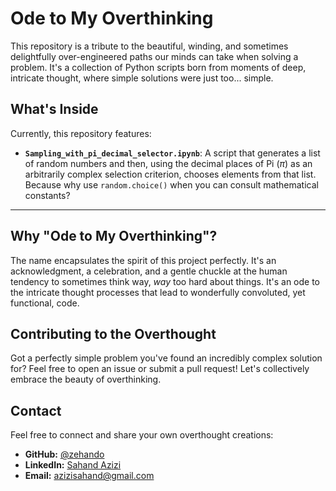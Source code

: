 # Ode to My Overthinking

This repository is a tribute to the beautiful, winding, and sometimes delightfully over-engineered paths our minds can take when solving a problem. It's a collection of Python scripts born from moments of deep, intricate thought, where simple solutions were just too... simple.

## What's Inside

Currently, this repository features:

* **`Sampling_with_pi_decimal_selector.ipynb`**: A script that generates a list of random numbers and then, using the decimal places of Pi ($\pi$) as an arbitrarily complex selection criterion, chooses elements from that list. Because why use `random.choice()` when you can consult mathematical constants?

---

## Why "Ode to My Overthinking"?

The name encapsulates the spirit of this project perfectly. It's an acknowledgment, a celebration, and a gentle chuckle at the human tendency to sometimes think way, *way* too hard about things. It's an ode to the intricate thought processes that lead to wonderfully convoluted, yet functional, code.

## Contributing to the Overthought

Got a perfectly simple problem you've found an incredibly complex solution for? Feel free to open an issue or submit a pull request! Let's collectively embrace the beauty of overthinking.

## Contact

Feel free to connect and share your own overthought creations:

* **GitHub:** [@zehando](https://github.com/zehando)
* **LinkedIn:** [Sahand Azizi](https://www.linkedin.com/in/sahandazizi/)
* **Email:** azizisahand@gmail.com
